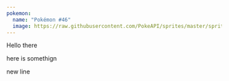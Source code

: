 ```yaml
---
pokemon:
  name: "Pokémon #46"
  image: https://raw.githubusercontent.com/PokeAPI/sprites/master/sprites/pokemon/other/official-artwork/46.png
---
```


Hello there

here is somethign

new line